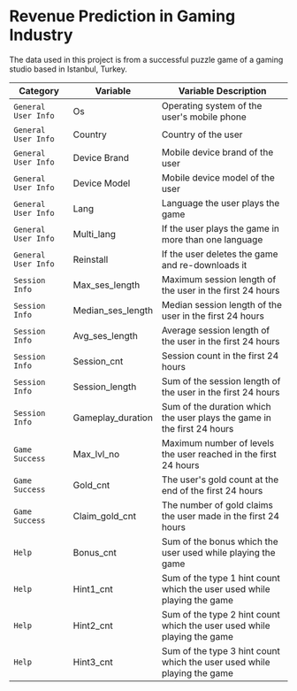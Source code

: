# Revenue Prediction in Gaming Industry
The data used in this project is from a successful puzzle game of a gaming studio based in Istanbul, Turkey.

| Category  | Variable | Variable Description |
| ------------- | ------------- | ------------ |
| `General User Info`  | Os  | Operating system of the user's mobile phone |
| `General User Info`  | Country  | Country of the user |
| `General User Info`  | Device Brand  | Mobile device brand of the user |
| `General User Info`  | Device Model  | Mobile device model of the user |
| `General User Info`  | Lang  | Language the user plays the game |
| `General User Info`  | Multi_lang  | If the user plays the game in more than one language |
| `General User Info`  | Reinstall  | If the user deletes the game and re-downloads it |
| `Session Info`  | Max_ses_length  | Maximum session length of the user in the first 24 hours |
| `Session Info`  | Median_ses_length  | Median session length of the user in the first 24 hours |
| `Session Info`  | Avg_ses_length  | Average session length of the user in the first 24 hours |
| `Session Info`  | Session_cnt  | Session count in the first 24 hours |
| `Session Info`  | Session_length  | Sum of the session length of the user in the first 24 hours |
| `Session Info`  | Gameplay_duration | Sum of the duration which the user plays the game in  the first 24 hours |
| `Game Success` | Max_lvl_no | Maximum number of levels the user reached in the first 24 hours |
| `Game Success` | Gold_cnt | The user's gold count at the end of the first 24 hours |
| `Game Success` | Claim_gold_cnt | The number of gold claims the user made in the first 24 hours |
| `Help` | Bonus_cnt | Sum of the bonus which the user used while playing the game |
| `Help` | Hint1_cnt | Sum of the type 1 hint count which the user used while playing the game |
| `Help` | Hint2_cnt | Sum of the type 2 hint count which the user used while playing the game |
| `Help` | Hint3_cnt | Sum of the type 3 hint count which the user used while playing the game |
